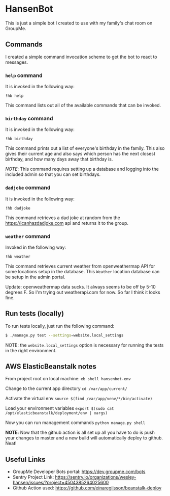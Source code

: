 # HansenBot

This is just a simple bot I created to use with my family's chat room on
GroupMe.


## Commands

I created a simple command invocation scheme to get the bot to react to messages.

### `help` command

It is invoked in the following way:

`!hb help`

This command lists out all of the available commands that can be invoked.

### `birthday` command

It is invoked in the following way:

`!hb birthday`

This command prints out a list of everyone's birthday in the family. This also
gives their current age and also says which person has the next closest birthday,
and how many days away that birthday is.

*NOTE*: This command requires setting up a database and logging into the included
admin so that you can set birthdays.

### `dadjoke` command

It is invoked in the following way:

`!hb dadjoke`

This command retrieves a dad joke at random from the https://icanhazdadjoke.com
api and returns it to the group.

### `weather` command

Invoked in the following way:

`!hb weather`

This command retrieves current weather from openweathermap API for some locations
setup in the database. This `Weather` location database can be setup in the
admin portal.

Update: openweathermap data sucks. It always seems to be off by 5-10 degrees F.
So I'm trying out weatherapi.com for now. So far I think it looks fine.

## Run tests (locally)

To run tests locally, just run the following command:

```bash
$ ./manage.py test --settings=website.local_settings
```

NOTE: the `website.local_settings` option is necessary for running the tests
in the right environment.


## AWS ElasticBeanstalk notes

From project root on local machine:
`eb shell hansenbot-env`

Change to the current app directory
`cd /var/app/current/`

Activate the virtual env
`source $(find /var/app/venv/*/bin/activate)`

Load your environment variables
`export $(sudo cat /opt/elasticbeanstalk/deployment/env | xargs)`

Now you can run management commands
`python manage.py shell`

**NOTE**: Now that the github action is all set up all you have to do is push
your changes to master and a new build will automatically deploy to github. Neat!

## Useful Links

* GroupMe Developer Bots portal: https://dev.groupme.com/bots
* Sentry Project Link: https://sentry.io/organizations/wesley-hansen/issues/?project=4504385264025600
* Github Action used: https://github.com/einaregilsson/beanstalk-deploy
